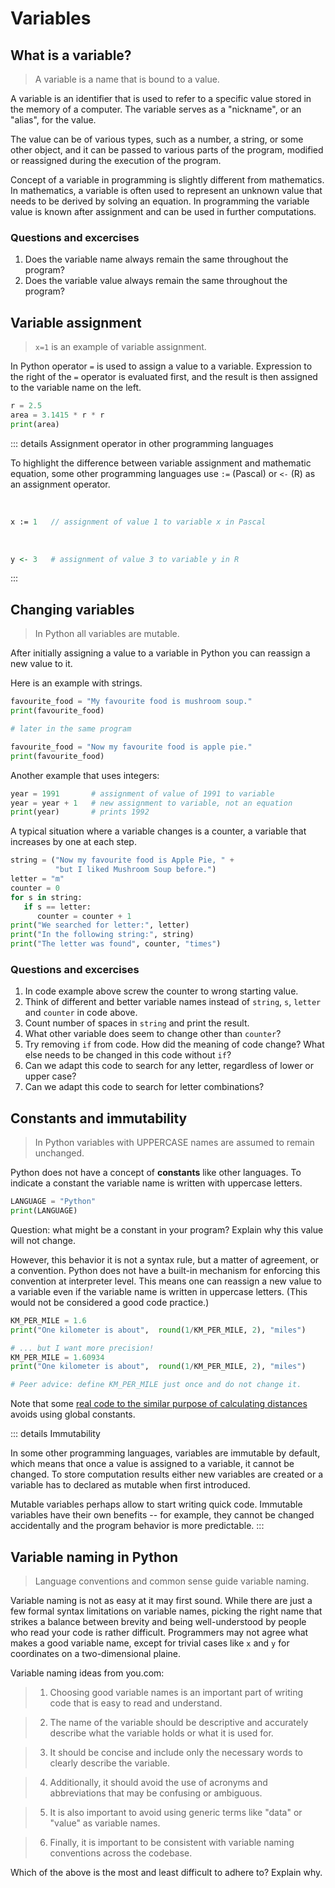 # Variables

## What is a variable?

> A variable is a name that is bound to a value.

A variable is an identifier that is used to refer to a specific value
stored in the memory of a computer.
The variable serves as a "nickname", or an "alias", for the value.

The value can be of various types, such as a number, a string, or some other object, 
and it can be passed to various parts of the program, modified or reassigned 
during the execution of the program.

Concept of a variable in programming is slightly different from mathematics.
In mathematics, a variable is often used to represent an unknown value that needs to be derived by solving an equation.
In programming the variable value is known after assignment and can be used in further computations.

### Questions and excercises

1. Does the variable name always remain the same throughout the program?
1. Does the variable value always remain the same throughout the program?

## Variable assignment

> `x=1` is an example of variable assignment.

In Python operator `=` is used to assign a value to a variable.
Expression to the right of the `=` operator is evaluated first, 
and the result is then assigned to the variable name on the left.

```python
r = 2.5
area = 3.1415 * r * r
print(area)
```

::: details Assignment operator in other programming languages

To highlight the difference between variable assignment and mathematic equation, 
some other programming languages use  `:=` (Pascal) or `<-` (R) as an assignment operator.

&nbsp;

```pascal
x := 1   // assignment of value 1 to variable x in Pascal 
```

&nbsp;

```R
y <- 3   # assignment of value 3 to variable y in R
```
:::

## Changing variables

> In Python all variables are mutable.

After initially assigning a value to a variable in Python you can reassign
a new value to it.

Here is an example with strings.

```python 
favourite_food = "My favourite food is mushroom soup."
print(favourite_food)

# later in the same program

favourite_food = "Now my favourite food is apple pie."
print(favourite_food)
```

Another example that uses integers:

```python
year = 1991       # assignment of value of 1991 to variable
year = year + 1   # new assignment to variable, not an equation
print(year)       # prints 1992
```

A typical situation where a variable changes is a counter,
a variable that increases by one at each step.

```python
string = ("Now my favourite food is Apple Pie, " +
          "but I liked Mushroom Soup before.")
letter = "m"
counter = 0
for s in string:
   if s == letter: 
      counter = counter + 1
print("We searched for letter:", letter)
print("In the following string:", string)
print("The letter was found", counter, "times")
```

### Questions and excercises

1. In code example above screw the counter to wrong starting value.
1. Think of different and better variable names instead of `string`, `s`, `letter` and `counter` in code above.
1. Count number of spaces in `string` and print the result.
1. What other variable does seem to change other than `counter`?
1. Try removing `if` from code. How did the meaning of code change? What else needs to be changed in this code without `if`?
1. Can we adapt this code to search for any letter, regardless of lower or upper case?
1. Can we adapt this code to search for letter combinations?

## Constants and immutability

> In Python variables with UPPERCASE names are assumed to remain unchanged.

Python does not have a concept of **constants** like other languages.
To indicate a constant the variable name is written with uppercase letters.

```python
LANGUAGE = "Python"
print(LANGUAGE)
```

Question: what might be a constant in your program? Explain why this value will not change. 

However, this behavior it is not a syntax rule, but a matter of agreement, or a convention.
Python does not have a built-in mechanism for enforcing this convention at interpreter level. 
This means one can reassign a new value to a variable even if the variable name is written 
in uppercase letters. (This would not be considered a good code practice.)

```python
KM_PER_MILE = 1.6
print("One kilometer is about",  round(1/KM_PER_MILE, 2), "miles")

# ... but I want more precision!
KM_PER_MILE = 1.60934
print("One kilometer is about",  round(1/KM_PER_MILE, 2), "miles")

# Peer advice: define KM_PER_MILE just once and do not change it.
```

Note that some [real code to the similar purpose of calculating distances][geopy] 
avoids using global constants.

[geopy]: https://github.com/geopy/geopy/blob/master/geopy/units.py

::: details Immutability 

In some other programming languages, variables are immutable by default, 
which means that once a value is assigned to a variable, it cannot be changed. 
To store computation results either new variables are created or a variable has to 
declared as mutable when first introduced. 

Mutable variables perhaps allow to start writing quick code.
Immutable variables have their own benefits -- for example, 
they cannot be changed accidentally and the program behavior is more predictable. 
:::

## Variable naming in Python

> Language conventions and common sense guide variable naming.

Variable naming is not as easy at it may first sound.
While there are just a few formal syntax limitations on variable names,
picking the right name that strikes a balance between brevity
and being well-understood by people who read your code is rather difficult.
Programmers may not agree what makes a good variable name, except for trivial 
cases like `x` and `y` for coordinates on a two-dimensional plaine.

Variable naming ideas from you.com:

> 1. Choosing good variable names is an important part of writing code that is easy to read and understand.

> 2. The name of the variable should be descriptive and accurately describe what the variable holds or what it is used for.

> 3. It should be concise and include only the necessary words to clearly describe the variable. 

> 4. Additionally, it should avoid the use of acronyms and abbreviations that may be confusing or ambiguous. 

> 5. It is also important to avoid using generic terms like "data" or "value" as variable names. 

> 6. Finally, it is important to be consistent with variable naming conventions across the codebase.

Which of the above is the most and least difficult to adhere to? Explain why.